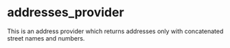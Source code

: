 # addresses_provider
This is an address provider which returns addresses only with concatenated street names and numbers.
